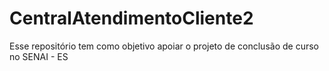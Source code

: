 # CentralAtendimentoCliente2

Esse repositório tem como objetivo apoiar o projeto de conclusão de curso no SENAI - ES
